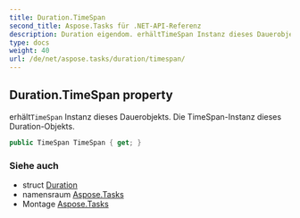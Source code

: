 ```yaml
---
title: Duration.TimeSpan
second_title: Aspose.Tasks für .NET-API-Referenz
description: Duration eigendom. erhältTimeSpan Instanz dieses Dauerobjekts. Die TimeSpanInstanz dieses DurationObjekts.
type: docs
weight: 40
url: /de/net/aspose.tasks/duration/timespan/
---
```

## Duration.TimeSpan property

erhält`TimeSpan` Instanz dieses Dauerobjekts. Die TimeSpan-Instanz dieses Duration-Objekts.

```csharp
public TimeSpan TimeSpan { get; }
```

### Siehe auch

* struct [Duration](../)
* namensraum [Aspose.Tasks](../../duration/)
* Montage [Aspose.Tasks](../../../)


